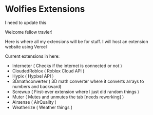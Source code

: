 # Wolfies Extensions

I need to update this

Welcome fellow travler!

Here is where all my extensions will be for stuff. I will host an extension website using Vercel

Current extensions in here:

- Interneter ( Checks if the internet is connected or not )
- CloudedRoblox ( Roblox Cloud API )
- Hypix ( Hypixel API )
- 3Dmathconverter ( 3D math converter where it converts arrays to numbers and backward)
- Screwup ( First-ever extension where I just did random things )
- Muter ( Mutes and unmutes the tab [needs reworking] )
- Airsense ( AirQuality )
- Weatherize ( Weather things )
